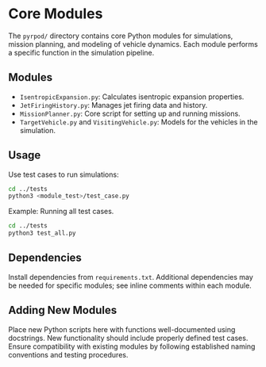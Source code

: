 # Core Modules

The `pyrpod/` directory contains core Python modules for simulations, mission planning, and modeling of vehicle dynamics. Each module performs a specific function in the simulation pipeline.

## Modules
- `IsentropicExpansion.py`: Calculates isentropic expansion properties.
- `JetFiringHistory.py`: Manages jet firing data and history.
- `MissionPlanner.py`: Core script for setting up and running missions.
- `TargetVehicle.py` and `VisitingVehicle.py`: Models for the vehicles in the simulation.

## Usage
Use test cases to run simulations:
```bash
cd ../tests 
python3 <module_test>/test_case.py
```

Example: Running all test cases.
```bash
cd ../tests
python3 test_all.py
```

## Dependencies
Install dependencies from `requirements.txt`. Additional dependencies may be needed for specific modules; see inline comments within each module.

## Adding New Modules
Place new Python scripts here with functions well-documented using docstrings. New functionality should include properly defined test cases. Ensure compatibility with existing modules by following established naming conventions and testing procedures.